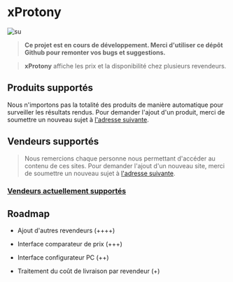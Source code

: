 # xProtony

![su](https://raw.githubusercontent.com/Wanrim/xprotony/main/su.png)

> **Ce projet est en cours de développement. Merci d'utiliser ce dépôt Github pour remonter vos bugs et suggestions.**

> **xProtony** affiche les prix et la disponibilité chez plusieurs revendeurs.

## Produits supportés

Nous n'importons pas la totalité des produits de manière automatique pour surveiller les résultats rendus. Pour demander l'ajout d'un produit, merci de soumettre un nouveau sujet à [l'adresse suivante](https://github.com/Wanrim/xprotony/issues).

## Vendeurs supportés

> Nous remercions chaque personne nous permettant d'accéder au contenu de ces sites. Pour demander l'ajout d'un nouveau site, merci de soumettre un nouveau sujet à [l'adresse suivante](https://github.com/Wanrim/xprotony/issues).

### [Vendeurs actuellement supportés](https://github.com/Wanrim/xprotony/issues/1)

## Roadmap

- Ajout d'autres revendeurs (++++)

- Interface comparateur de prix (+++)

- Interface configurateur PC (++)

- Traitement du coût de livraison par revendeur (+)
